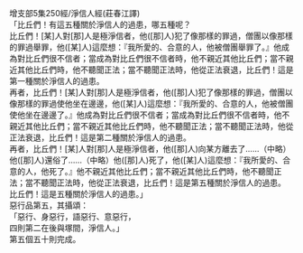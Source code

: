 增支部5集250經/淨信人經(莊春江譯)  
「比丘們！有這五種關於淨信人的過患，哪五種呢？  
比丘們！[某]人對[那]人是極淨信者，他([那]人)犯了像那樣的罪過，僧團以像那樣的罪過舉罪，他([某]人)這麼想：『我所愛的、合意的人，他被僧團舉罪了。』他成為對比丘們很不信者；當成為對比丘們很不信者時，他不親近其他比丘們；當不親近其他比丘們時，他不聽聞正法；當不聽聞正法時，他從正法衰退，比丘們！這是第一種關於淨信人的過患。  
再者，比丘們！[某]人對[那]人是極淨信者，他([那]人)犯了像那樣的罪過，僧團以像那樣的罪過使他坐在邊邊，他([某]人)這麼想：『我所愛的、合意的人，他被僧團使他坐在邊邊了。』他成為對比丘們很不信者；當成為對比丘們很不信者時，他不親近其他比丘們；當不親近其他比丘們時，他不聽聞正法；當不聽聞正法時，他從正法衰退，比丘們！這是第二種關於淨信人的過患。  
再者，比丘們！[某]人對[那]人是極淨信者，他([那]人)向某方離去了……（中略）他([那]人)還俗了……（中略）他([那]人)死了，他([某]人)這麼想：『我所愛的、合意的人，他死了。』他不親近其他比丘們；當不親近其他比丘們時，他不聽聞正法；當不聽聞正法時，他從正法衰退，比丘們！這是第五種關於淨信人的過患。　　比丘們！這是五種關於淨信人的過患。」  
惡行品第五，其攝頌：  
「惡行、身惡行，語惡行、意惡行，  
四則第二在後與塚間，淨信人。」  
第五個五十則完成。  
  
  
